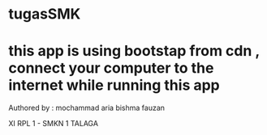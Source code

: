 # tugasSMK
# this app is using bootstap from cdn , connect your computer to the internet while running this app

Authored by : mochammad aria bishma fauzan

XI RPL 1 - SMKN 1 TALAGA  
